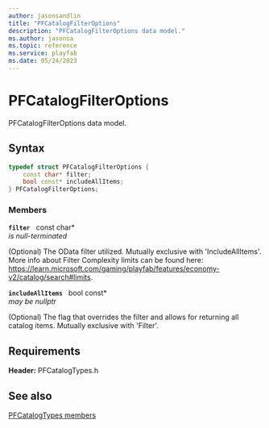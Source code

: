 ```yaml
---
author: jasonsandlin
title: "PFCatalogFilterOptions"
description: "PFCatalogFilterOptions data model."
ms.author: jasonsa
ms.topic: reference
ms.service: playfab
ms.date: 05/24/2023
---
```


# PFCatalogFilterOptions  

PFCatalogFilterOptions data model.  

## Syntax  
  
```cpp
typedef struct PFCatalogFilterOptions {  
    const char* filter;  
    bool const* includeAllItems;  
} PFCatalogFilterOptions;  
```
  
### Members  
  
**`filter`** &nbsp; const char*  
*is null-terminated*  
  
(Optional) The OData filter utilized. Mutually exclusive with 'IncludeAllItems'. More info about Filter Complexity limits can be found here: https://learn.microsoft.com/gaming/playfab/features/economy-v2/catalog/search#limits.
  
**`includeAllItems`** &nbsp; bool const*  
*may be nullptr*  
  
(Optional) The flag that overrides the filter and allows for returning all catalog items. Mutually exclusive with 'Filter'.
  
  
## Requirements  
  
**Header:** PFCatalogTypes.h
  
## See also  
[PFCatalogTypes members](../pfcatalogtypes_members.md)  

  
  
